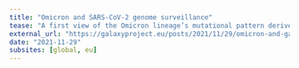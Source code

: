 ```yaml
---
title: "Omicron and SARS-CoV-2 genome surveillance"
tease: "A first view of the Omicron lineage’s mutational pattern derived transparently and fully reproducibly from raw sequencing reads"
external_url: "https://galaxyproject.eu/posts/2021/11/29/omicron-and-galaxy/"
date: "2021-11-29"
subsites: [global, eu]
---
```

